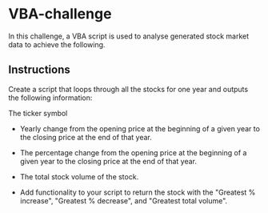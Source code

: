 # VBA-challenge
In this challenge, a VBA script is used to analyse generated stock market data to achieve the following.

## Instructions
Create a script that loops through all the stocks for one year and outputs the following information:

The ticker symbol

- Yearly change from the opening price at the beginning of a given year to the closing price at the end of that year.

- The percentage change from the opening price at the beginning of a given year to the closing price at the end of that year.

- The total stock volume of the stock.

- Add functionality to your script to return the stock with the "Greatest % increase", "Greatest % decrease", and "Greatest total volume".

  
